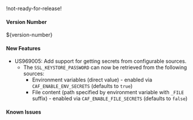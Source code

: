 !not-ready-for-release!

#### Version Number
${version-number}

#### New Features
- US969005: Add support for getting secrets from configurable sources.  
  - The `SSL_KEYSTORE_PASSWORD` can now be retrieved from the following sources:
    - Environment variables (direct value) - enabled via `CAF_ENABLE_ENV_SECRETS` (defaults to `true`)
    - File content (path specified by environment variable with `_FILE` suffix) - enabled via `CAF_ENABLE_FILE_SECRETS` (defaults to `false`)

#### Known Issues
